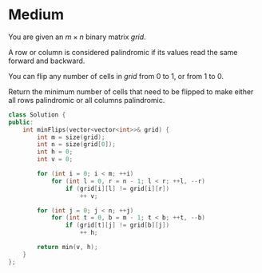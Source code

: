 # Medium

You are given an $m \times n$ binary matrix $grid$.

A row or column is considered palindromic if its values read the same forward and backward.

You can flip any number of cells in $grid$ from $0$ to $1$, or from $1$ to $0$.

Return the minimum number of cells that need to be flipped to make either all rows palindromic or all columns palindromic.

```cpp
class Solution {
public:
    int minFlips(vector<vector<int>>& grid) {
        int m = size(grid);
        int n = size(grid[0]);
        int h = 0;
        int v = 0;

        for (int i = 0; i < m; ++i)
            for (int l = 0, r = n - 1; l < r; ++l, --r)
                if (grid[i][l] != grid[i][r])
                    ++ v;

        for (int j = 0; j < n; ++j)
            for (int t = 0, b = m - 1; t < b; ++t, --b)
                if (grid[t][j] != grid[b][j])
                    ++ h;

        return min(v, h);
    }
};
```
